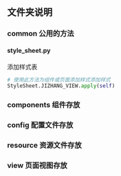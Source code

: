 ## 文件夹说明
### common 公用的方法
#### style_sheet.py
添加样式表
```python
# 使用此方法为组件或页面添加样式添加样式
StyleSheet.JIZHANG_VIEW.apply(self)
```

### components 组件存放

### config 配置文件存放

### resource 资源文件存放

### view 页面视图存放


